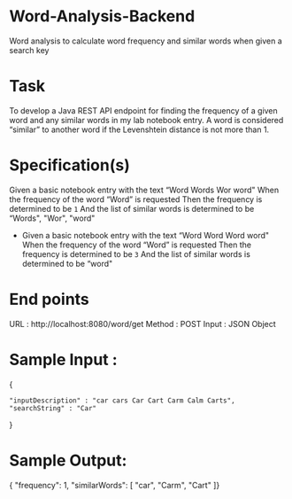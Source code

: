 # Word-Analysis-Backend
Word analysis to calculate word frequency and similar words when given a search key


# Task

To develop a Java REST API endpoint for finding the frequency of a given word and any similar
words in my lab notebook entry. A word is considered “similar” to another word if the Levenshtein distance is not more
than 1.

# Specification(s)

Given a basic notebook entry with the text “Word Words Wor word"
When the frequency of the word “Word” is requested
Then the frequency is determined to be `1`
And the list of similar words is determined to be “Words", "Wor", "word"
- Given a basic notebook entry with the text “Word Word Word word"
When the frequency of the word “Word” is requested
Then the frequency is determined to be `3`
And the list of similar words is determined to be “word"

# End points

URL : http://localhost:8080/word/get
Method : POST
Input : JSON Object 

# Sample Input :
{
	
	"inputDescription" : "car cars Car Cart Carm Calm Carts",
  	"searchString" : "Car"
}	


# Sample Output: 

{
    "frequency": 1,
    "similarWords": [
        "car",
        "Carm",
        "Cart"
    ]}

